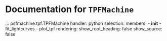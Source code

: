 # Documentation for `TPFMachine`

::: psfmachine.tpf.TPFMachine
    handler: python
    selection:
      members:
        - __init__
        - fit_lightcurves
        - plot_tpf
    rendering:
      show_root_heading: false
      show_source: false
